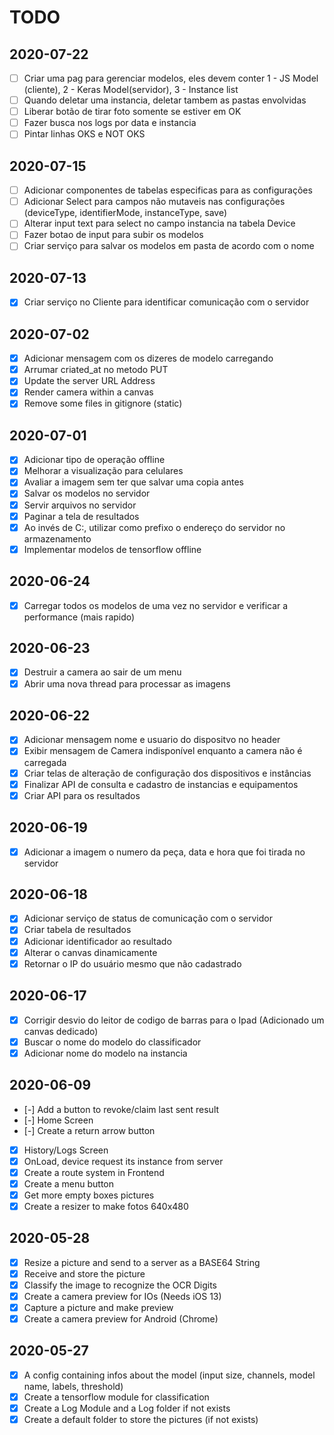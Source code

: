 # TODO

## 2020-07-22

- [ ] Criar uma pag para gerenciar modelos, eles devem conter 1 - JS Model (cliente), 2 - Keras Model(servidor), 3 - Instance list
- [ ] Quando deletar uma instancia, deletar tambem as pastas envolvidas
- [ ] Liberar botão de tirar foto somente se estiver em OK
- [ ] Fazer busca nos logs por data e instancia
- [ ] Pintar linhas OKS e NOT OKS

## 2020-07-15

- [ ] Adicionar componentes de tabelas especificas para as configurações
- [ ] Adicionar Select para campos não mutaveis nas configurações (deviceType, identifierMode, instanceType, save)
- [ ] Alterar input text para select no campo instancia na tabela Device
- [ ] Fazer botao de input para subir os modelos
- [ ] Criar serviço para salvar os modelos em pasta de acordo com o nome

## 2020-07-13

- [x] Criar serviço no Cliente para identificar comunicação com o servidor

## 2020-07-02

- [x] Adicionar mensagem com os dizeres de modelo carregando
- [x] Arrumar criated_at no metodo PUT
- [x] Update the server URL Address
- [x] Render camera within a canvas
- [x] Remove some files in gitignore (static)

## 2020-07-01

- [x] Adicionar tipo de operação offline
- [x] Melhorar a visualização para celulares
- [x] Avaliar a imagem sem ter que salvar uma copia antes
- [x] Salvar os modelos no servidor
- [x] Servir arquivos no servidor
- [x] Paginar a tela de resultados
- [x] Ao invés de C:\, utilizar como prefixo o endereço do servidor no armazenamento
- [x] Implementar modelos de tensorflow offline

## 2020-06-24

- [x] Carregar todos os modelos de uma vez no servidor e verificar a performance (mais rapido)

## 2020-06-23

- [x] Destruir a camera ao sair de um menu
- [x] Abrir uma nova thread para processar as imagens

## 2020-06-22

- [x] Adicionar mensagem nome e usuario do dispositvo no header
- [x] Exibir mensagem de Camera indisponível enquanto a camera não é carregada
- [x] Criar telas de alteração de configuração dos dispositivos e instâncias
- [x] Finalizar API de consulta e cadastro de instancias e equipamentos
- [x] Criar API para os resultados

## 2020-06-19

- [x] Adicionar a imagem o numero da peça, data e hora que foi tirada no servidor

## 2020-06-18

- [x] Adicionar serviço de status de comunicação com o servidor
- [x] Criar tabela de resultados
- [x] Adicionar identificador ao resultado
- [x] Alterar o canvas dinamicamente
- [x] Retornar o IP do usuário mesmo que não cadastrado

## 2020-06-17

- [x] Corrigir desvio do leitor de codigo de barras para o Ipad (Adicionado um canvas dedicado)
- [x] Buscar o nome do modelo do classificador
- [x] Adicionar nome do modelo na instancia

## 2020-06-09

- [-] Add a button to revoke/claim last sent result
- [-] Home Screen
- [-] Create a return arrow button
- [x] History/Logs Screen
- [x] OnLoad, device request its instance from server
- [x] Create a route system in Frontend
- [x] Create a menu button
- [x] Get more empty boxes pictures
- [x] Create a resizer to make fotos 640x480

## 2020-05-28

- [x] Resize a picture and send to a server as a BASE64 String
- [x] Receive and store the picture
- [x] Classify the image to recognize the OCR Digits
- [x] Create a camera preview for IOs (Needs iOS 13)
- [x] Capture a picture and make preview
- [x] Create a camera preview for Android (Chrome)

## 2020-05-27

- [x] A config containing infos about the model (input size, channels, model name, labels, threshold)
- [x] Create a tensorflow module for classification
- [x] Create a Log Module and a Log folder if not exists
- [x] Create a default folder to store the pictures (if not exists)
